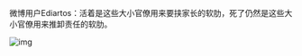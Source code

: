 微博用户Ediartos：活着是这些大小官僚用来要挟家长的软肋，死了仍然是这些大小官僚用来推卸责任的软肋。  




![img](https://chinadigitaltimes.net/chinese/files/2023/07/image-1690414495142.png)

